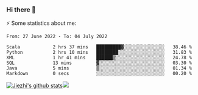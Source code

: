 ### Hi there 👋

⚡ Some statistics about me:


<!--START_SECTION:waka-->

```text
From: 27 June 2022 - To: 04 July 2022

Scala            2 hrs 37 mins   █████████▓░░░░░░░░░░░░░░░   38.46 %
Python           2 hrs 10 mins   ████████░░░░░░░░░░░░░░░░░   31.83 %
XML              1 hr 41 mins    ██████▒░░░░░░░░░░░░░░░░░░   24.78 %
SQL              13 mins         ▓░░░░░░░░░░░░░░░░░░░░░░░░   03.30 %
Java             5 mins          ▒░░░░░░░░░░░░░░░░░░░░░░░░   01.34 %
Markdown         0 secs          ░░░░░░░░░░░░░░░░░░░░░░░░░   00.20 %
```

<!--END_SECTION:waka-->





[![Jiezhi's github stats](https://github-readme-stats.vercel.app/api?username=Jiezhi&show_icons=true)](https://github.com/Jiezhi/github-readme-stats)[![](https://stats.justsong.cn/api/leetcode/?username=Jiezhi)](https://leetcode.com/Jiezhi/) 
<!--
[![Top Langs](https://github-readme-stats.vercel.app/api/top-langs/?username=Jiezhi&hide=javascript,html)](https://github.com/Jiezhi/github-readme-stats)

**Jiezhi/Jiezhi** is a ✨ _special_ ✨ repository because its `README.md` (this file) appears on your GitHub profile.

Here are some ideas to get you started:

- 🔭 I’m currently working on ...
- 🌱 I’m currently learning ...
- 👯 I’m looking to collaborate on ...
- 🤔 I’m looking for help with ...
- 💬 Ask me about ...
- 📫 How to reach me: ...
- 😄 Pronouns: ...
- ⚡ Fun fact: ...
-->


